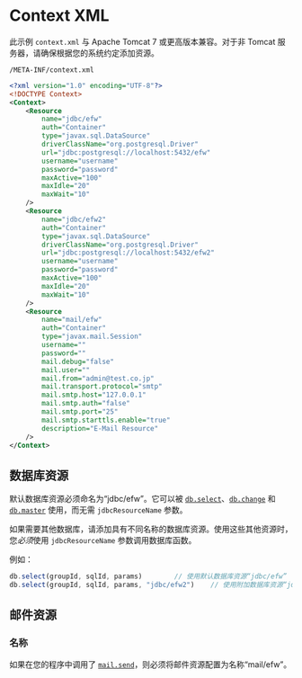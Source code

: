# Context XML

此示例 `context.xml` 与 Apache Tomcat 7 或更高版本兼容。对于非 Tomcat 服务器，请确保根据您的系统约定添加资源。

`/META-INF/context.xml`

```xml
<?xml version="1.0" encoding="UTF-8"?>
<!DOCTYPE Context>
<Context>
    <Resource
        name="jdbc/efw"
        auth="Container"
        type="javax.sql.DataSource"
        driverClassName="org.postgresql.Driver"
        url="jdbc:postgresql://localhost:5432/efw"
        username="username"
        password="password"
        maxActive="100"
        maxIdle="20"
        maxWait="10"
    />
    <Resource
        name="jdbc/efw2"
        auth="Container"
        type="javax.sql.DataSource"
        driverClassName="org.postgresql.Driver"
        url="jdbc:postgresql://localhost:5432/efw2"
        username="username"
        password="password"
        maxActive="100"
        maxIdle="20"
        maxWait="10"
    />
    <Resource
        name="mail/efw"
        auth="Container"
        type="javax.mail.Session"
        username=""
        password=""
        mail.debug="false"
        mail.user=""
        mail.from="admin@test.co.jp"
        mail.transport.protocol="smtp"
        mail.smtp.host="127.0.0.1"
        mail.smtp.auth="false"
        mail.smtp.port="25"
        mail.smtp.starttls.enable="true"
        description="E-Mail Resource"
    />
</Context>
```

## 数据库资源

默认数据库资源必须命名为“jdbc/efw”。它可以被 [`db.select`](db.select.md)、[`db.change`](db.change.md) 和 [`db.master`](db.master.md) 使用，而无需 `jdbcResourceName` 参数。

如果需要其他数据库，请添加具有不同名称的数据库资源。使用这些其他资源时，您*必须*使用 `jdbcResourceName` 参数调用数据库函数。

例如：

```javascript
db.select(groupId, sqlId, params)        // 使用默认数据库资源“jdbc/efw”
db.select(groupId, sqlId, params, "jdbc/efw2")    // 使用附加数据库资源“jdbc/efw2”
```


## 邮件资源

### 名称

如果在您的程序中调用了 [`mail.send`](mail.send.md)，则必须将邮件资源配置为名称“mail/efw”。